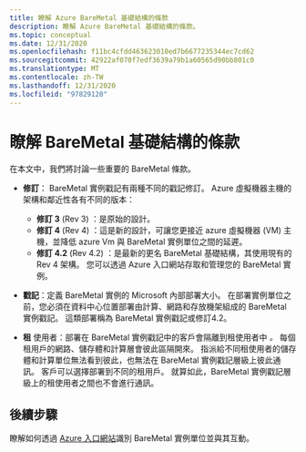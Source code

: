 ```yaml
---
title: 瞭解 Azure BareMetal 基礎結構的條款
description: 瞭解 Azure BareMetal 基礎結構的條款。
ms.topic: conceptual
ms.date: 12/31/2020
ms.openlocfilehash: f11bc4cfdd463623010ed7b6677235344ec7cd62
ms.sourcegitcommit: 42922af070f7edf3639a79b1a60565d90bb801c0
ms.translationtype: MT
ms.contentlocale: zh-TW
ms.lasthandoff: 12/31/2020
ms.locfileid: "97829120"
---
```

# <a name="know-the-terms-for-baremetal-infrastructure"></a>瞭解 BareMetal 基礎結構的條款

在本文中，我們將討論一些重要的 BareMetal 條款。

- **修訂**： BareMetal 實例戳記有兩種不同的戳記修訂。 Azure 虛擬機器主機的架構和鄰近性各有不同的版本：
    - **修訂 3** (Rev 3) ：是原始的設計。
    - **修訂 4** (Rev 4) ：這是新的設計，可讓您更接近 azure 虛擬機器 (VM) 主機，並降低 azure Vm 與 BareMetal 實例單位之間的延遲。 
    - **修訂 4.2** (Rev 4.2) ：是最新的更名 BareMetal 基礎結構，其使用現有的 Rev 4 架構。 您可以透過 Azure 入口網站存取和管理您的 BareMetal 實例。  

- **戳記**：定義 BareMetal 實例的 Microsoft 內部部署大小。 在部署實例單位之前，您必須在資料中心位置部署由計算、網路和存放機架組成的 BareMetal 實例戳記。 這類部署稱為 BareMetal 實例戳記或修訂4.2。

- **租** 使用者：部署在 BareMetal 實例戳記中的客戶會隔離到租使用者中 *。* 每個租用戶的網路、儲存體和計算層會彼此區隔開來。 指派給不同租使用者的儲存體和計算單位無法看到彼此，也無法在 BareMetal 實例戳記層級上彼此通訊。 客戶可以選擇部署到不同的租用戶。 就算如此，BareMetal 實例戳記層級上的租使用者之間也不會進行通訊。

## <a name="next-steps"></a>後續步驟
瞭解如何透過 [Azure 入口網站](workloads/sap/baremetal-infrastructure-portal.md)識別 BareMetal 實例單位並與其互動。


 